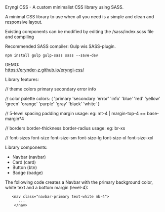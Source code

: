 Eryngi CSS - A custom minimalist CSS library using SASS.

A minimal CSS library to use when all you need is a simple and clean and responsive layout.

Existing components can be modified by editing the /sass/index.scss file and compiling

Recommended SASS compiler: Gulp wis SASS-plugin.

```
npm install gulp gulp-sass sass --save-dev
```

DEMO:  
https://erynder-z.github.io/eryngi-css/

Library features:

// theme colors
primary
secondary
error
info

// color palette
colors: (
'primary
'secondary
'error'
'info'
'blue'
'red'
'yellow'
'green'
'orange'
'purple'
'gray'
'black'
'white'
)

// 5-level spacing
padding
margin
usage: eg: mt-4 | margin-top-4 == base-margin\*4

// borders
border-thickness
border-radius
usage: eg: br-xs

// font-sizes
font-size
font-size-sm
font-size-lg
font-size-xl
font-size-xxl

Library components:

- Navbar (navbar)
- Card (card)
- Button (btn)
- Badge (badge)

The following code creates a Navbar with the primary background color, white text and a bottom margin (level-4):

```
   <nav class="navbar-primary text-white mb-4">
      ...
    </nav>
```
